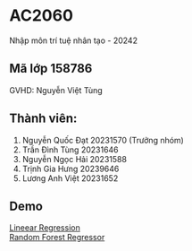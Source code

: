 # AC2060
 Nhập môn trí tuệ nhân tạo - 20242
## Mã lớp 158786
GVHD: Nguyễn Việt Tùng

## Thành viên:
1. Nguyễn Quốc Đạt 20231570 (Trưởng nhóm)
2. Trần Đình Tùng 20231646
3. Nguyễn Ngọc Hải 20231588
4. Trịnh Gia Hưng 20239646
5. Lương Anh Việt 20231652

## Demo
[Lineear Regression](https://ac2060-lr.streamlit.app/) <br>
[Random Forest Regressor](https://ac2060-rf.streamlit.app/)
